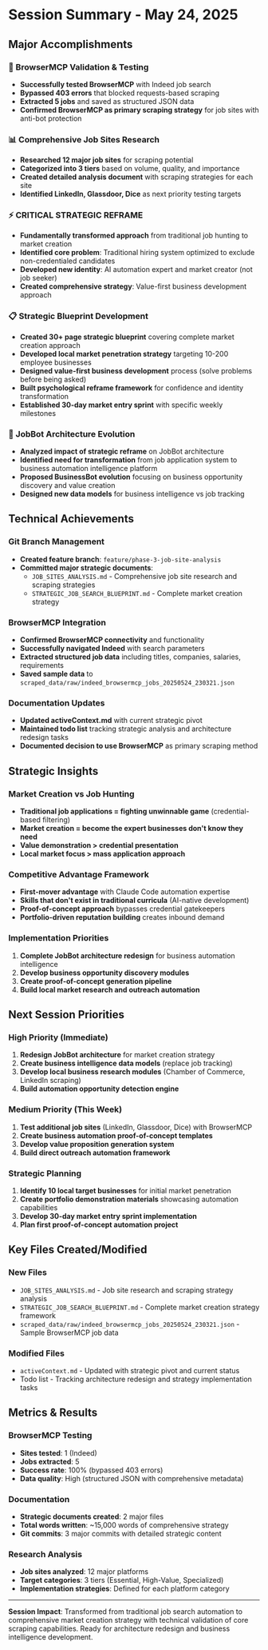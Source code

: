 # Session Summary - May 24, 2025

## Major Accomplishments

### 🔬 BrowserMCP Validation & Testing
- **Successfully tested BrowserMCP** with Indeed job search
- **Bypassed 403 errors** that blocked requests-based scraping
- **Extracted 5 jobs** and saved as structured JSON data
- **Confirmed BrowserMCP as primary scraping strategy** for job sites with anti-bot protection

### 📊 Comprehensive Job Sites Research
- **Researched 12 major job sites** for scraping potential
- **Categorized into 3 tiers** based on volume, quality, and importance
- **Created detailed analysis document** with scraping strategies for each site
- **Identified LinkedIn, Glassdoor, Dice** as next priority testing targets

### ⚡ CRITICAL STRATEGIC REFRAME
- **Fundamentally transformed approach** from traditional job hunting to market creation
- **Identified core problem**: Traditional hiring system optimized to exclude non-credentialed candidates
- **Developed new identity**: AI automation expert and market creator (not job seeker)
- **Created comprehensive strategy**: Value-first business development approach

### 📋 Strategic Blueprint Development
- **Created 30+ page strategic blueprint** covering complete market creation approach
- **Developed local market penetration strategy** targeting 10-200 employee businesses
- **Designed value-first business development** process (solve problems before being asked)
- **Built psychological reframe framework** for confidence and identity transformation
- **Established 30-day market entry sprint** with specific weekly milestones

### 🔄 JobBot Architecture Evolution
- **Analyzed impact of strategic reframe** on JobBot architecture
- **Identified need for transformation** from job application system to business automation intelligence platform
- **Proposed BusinessBot evolution** focusing on business opportunity discovery and value creation
- **Designed new data models** for business intelligence vs job tracking

## Technical Achievements

### Git Branch Management
- **Created feature branch**: `feature/phase-3-job-site-analysis`
- **Committed major strategic documents**:
  - `JOB_SITES_ANALYSIS.md` - Comprehensive job site research and scraping strategies
  - `STRATEGIC_JOB_SEARCH_BLUEPRINT.md` - Complete market creation strategy

### BrowserMCP Integration
- **Confirmed BrowserMCP connectivity** and functionality
- **Successfully navigated Indeed** with search parameters
- **Extracted structured job data** including titles, companies, salaries, requirements
- **Saved sample data** to `scraped_data/raw/indeed_browsermcp_jobs_20250524_230321.json`

### Documentation Updates
- **Updated activeContext.md** with current strategic pivot
- **Maintained todo list** tracking strategic analysis and architecture redesign tasks
- **Documented decision to use BrowserMCP** as primary scraping method

## Strategic Insights

### Market Creation vs Job Hunting
- **Traditional job applications = fighting unwinnable game** (credential-based filtering)
- **Market creation = become the expert businesses don't know they need** 
- **Value demonstration > credential presentation**
- **Local market focus > mass application approach**

### Competitive Advantage Framework
- **First-mover advantage** with Claude Code automation expertise
- **Skills that don't exist in traditional curricula** (AI-native development)
- **Proof-of-concept approach** bypasses credential gatekeepers
- **Portfolio-driven reputation building** creates inbound demand

### Implementation Priorities
1. **Complete JobBot architecture redesign** for business automation intelligence
2. **Develop business opportunity discovery modules** 
3. **Create proof-of-concept generation pipeline**
4. **Build local market research and outreach automation**

## Next Session Priorities

### High Priority (Immediate)
1. **Redesign JobBot architecture** for market creation strategy
2. **Create business intelligence data models** (replace job tracking)
3. **Develop local business research modules** (Chamber of Commerce, LinkedIn scraping)
4. **Build automation opportunity detection engine**

### Medium Priority (This Week)
1. **Test additional job sites** (LinkedIn, Glassdoor, Dice) with BrowserMCP
2. **Create business automation proof-of-concept templates**
3. **Develop value proposition generation system**
4. **Build direct outreach automation framework**

### Strategic Planning
1. **Identify 10 local target businesses** for initial market penetration
2. **Create portfolio demonstration materials** showcasing automation capabilities
3. **Develop 30-day market entry sprint implementation**
4. **Plan first proof-of-concept automation project**

## Key Files Created/Modified

### New Files
- `JOB_SITES_ANALYSIS.md` - Job site research and scraping strategy analysis
- `STRATEGIC_JOB_SEARCH_BLUEPRINT.md` - Complete market creation strategy framework
- `scraped_data/raw/indeed_browsermcp_jobs_20250524_230321.json` - Sample BrowserMCP job data

### Modified Files  
- `activeContext.md` - Updated with strategic pivot and current status
- Todo list - Tracking architecture redesign and strategy implementation tasks

## Metrics & Results

### BrowserMCP Testing
- **Sites tested**: 1 (Indeed)
- **Jobs extracted**: 5 
- **Success rate**: 100% (bypassed 403 errors)
- **Data quality**: High (structured JSON with comprehensive metadata)

### Documentation
- **Strategic documents created**: 2 major files
- **Total words written**: ~15,000 words of comprehensive strategy
- **Git commits**: 3 major commits with detailed strategic content

### Research Analysis
- **Job sites analyzed**: 12 major platforms
- **Target categories**: 3 tiers (Essential, High-Value, Specialized)
- **Implementation strategies**: Defined for each platform category

---

**Session Impact**: Transformed from traditional job search automation to comprehensive market creation strategy with technical validation of core scraping capabilities. Ready for architecture redesign and business intelligence development.